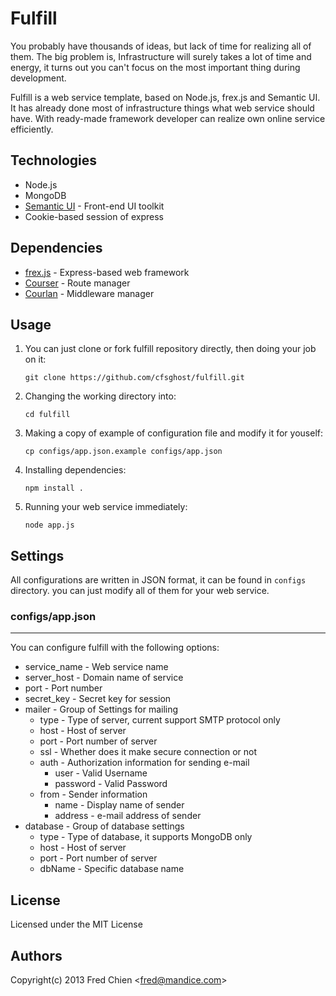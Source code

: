 Fulfill
=======

You probably have thousands of ideas, but lack of time for realizing all of them. The big problem is, Infrastructure will surely takes a lot of time and energy, it turns out you can't focus on the most important thing during development.

Fulfill is a web service template, based on Node.js, frex.js and Semantic UI. It has already done most of infrastructure things what web service should have. With ready-made framework developer can realize own online service efficiently.

Technologies
-

* Node.js
* MongoDB
* [Semantic UI](http://semantic-ui.com/) - Front-end UI toolkit
* Cookie-based session of express

Dependencies
-

* [frex.js](https://github.com/cfsghost/frex.js) - Express-based web framework
* [Courser](https://github.com/cfsghost/courser) - Route manager
* [Courlan](https://github.com/cfsghost/courlan) - Middleware manager

Usage
-

1. You can just clone or fork fulfill repository directly, then doing your job on it:

    ```
    git clone https://github.com/cfsghost/fulfill.git
    ```

2. Changing the working directory into:

    ```
    cd fulfill
    ```

3. Making a copy of example of configuration file and modify it for youself:
    
    ```
    cp configs/app.json.example configs/app.json
    ```

4. Installing dependencies:
    
    ```
    npm install .
    ```

5. Running your web service immediately:

    ```
    node app.js
    ```

Settings
-

All configurations are written in JSON format, it can be found in `configs` directory. you can just modify all of them for your web service.

### configs/app.json
---

You can configure fulfill with the following options:

* service_name - Web service name
* server_host - Domain name of service
* port - Port number
* secret_key - Secret key for session
* mailer - Group of Settings for mailing
    * type - Type of server, current support SMTP protocol only
    * host - Host of server
    * port - Port number of server
    * ssl - Whether does it make secure connection or not
    * auth - Authorization information for sending e-mail
        * user - Valid Username
        * password - Valid Password
    * from - Sender information
        * name - Display name of sender
        * address - e-mail address of sender
* database - Group of database settings
    * type - Type of database, it supports MongoDB only
    * host - Host of server
    * port - Port number of server
    * dbName - Specific database name


License
-
Licensed under the MIT License

Authors
-
Copyright(c) 2013 Fred Chien <<fred@mandice.com>>
